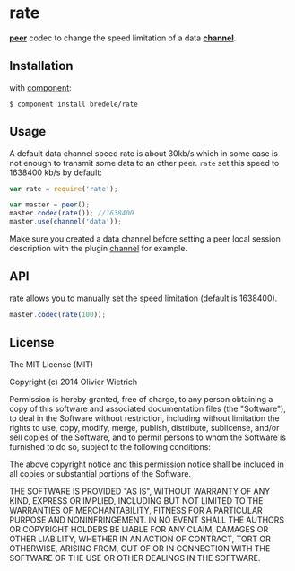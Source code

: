rate
====

  **[peer](http://github.com/bredele/peer)** codec to change the speed limitation of a data **[channel](http://github.com/bredele/channel)**.

## Installation

with [component](http://github.com/component/component):

	$ component install bredele/rate


## Usage

  A default data channel speed rate is about 30kb/s which in some case is not enough to transmit some data to an other peer. `rate` set this speed to 1638400 kb/s by default:

```js
var rate = require('rate');

var master = peer();
master.codec(rate()); //1638400
master.use(channel('data'));
```

  Make sure you created a data channel before setting a peer local session description with the plugin [channel](http://github.com/bredele/channel) for example. 


## API

  rate allows you to manually set the speed limitation (default is 1638400).

```js
master.codec(rate(100));
```

## License

The MIT License (MIT)

Copyright (c) 2014 Olivier Wietrich

Permission is hereby granted, free of charge, to any person obtaining a copy
of this software and associated documentation files (the "Software"), to deal
in the Software without restriction, including without limitation the rights
to use, copy, modify, merge, publish, distribute, sublicense, and/or sell
copies of the Software, and to permit persons to whom the Software is
furnished to do so, subject to the following conditions:

The above copyright notice and this permission notice shall be included in all
copies or substantial portions of the Software.

THE SOFTWARE IS PROVIDED "AS IS", WITHOUT WARRANTY OF ANY KIND, EXPRESS OR
IMPLIED, INCLUDING BUT NOT LIMITED TO THE WARRANTIES OF MERCHANTABILITY,
FITNESS FOR A PARTICULAR PURPOSE AND NONINFRINGEMENT. IN NO EVENT SHALL THE
AUTHORS OR COPYRIGHT HOLDERS BE LIABLE FOR ANY CLAIM, DAMAGES OR OTHER
LIABILITY, WHETHER IN AN ACTION OF CONTRACT, TORT OR OTHERWISE, ARISING FROM,
OUT OF OR IN CONNECTION WITH THE SOFTWARE OR THE USE OR OTHER DEALINGS IN THE
SOFTWARE.
